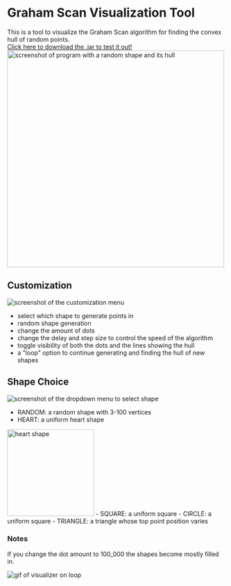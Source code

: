 # Graham Scan Visualization Tool

This is a tool to visualize the Graham Scan algorithm for finding the convex hull of random points.  
[Click here to download the .jar to test it out!](https://github.com/Incandescent-Turtle/graham-scan-visualizer/raw/master/out/artifacts/grahams_scan_jar/grahams-scan.jar)  
<img alt="screenshot of program with a random shape and its hull" src="https://i.imgur.com/epBT0Jz.png" width="500px">

## Customization

![screenshot of the customization menu](https://i.imgur.com/aKGXWw9.png)
- select which shape to generate points in
- random shape generation
- change the amount of dots
- change the delay and step size to control the speed of the algorithm
- toggle visibility of both the dots and the lines showing the hull
- a "loop" option to continue generating and finding the hull of new shapes

## Shape Choice
![screenshot of the dropdown menu to select shape](https://i.imgur.com/F3UmiPV.png)
- RANDOM: a random shape with 3-100 vertices
- HEART: a uniform heart shape
<img alt="heart shape" src="https://i.imgur.com/vATZn0E.png" width="200px">
- SQUARE: a uniform square
- CIRCLE: a uniform square
- TRIANGLE: a triangle whose top point position varies

### Notes
If you change the dot amount to 100_000 the shapes become mostly filled in.

![gif of visualizer on loop](https://i.imgur.com/eyLt0Im.gif)
